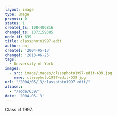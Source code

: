 ```yaml
---
layout: image
type: image
promote: 0
status: 1
created_ts: 1084406816
changed_ts: 1372159385
node_id: 639
title: classphoto1997-edit
author: anj
created: '2004-05-13'
changed: '2013-06-25'
tags:
  - University of York
images:
  - src: image/images/classphoto1997-edit-639.jpg
    name: classphoto1997-edit-639.jpg
url: "/2004/05/13/classphoto1997_edit/"
aliases:
  - "/node/639/"
date: '2004-05-13'
---
```

Class of 1997.
